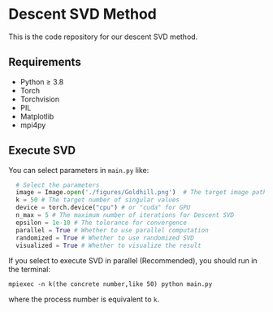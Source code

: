 # Descent SVD Method

This is the code repository for our descent SVD method. 



## Requirements

- Python $\geq$ 3.8
- Torch
- Torchvision
- PIL
- Matplotlib
- mpi4py



## Execute SVD

You can select parameters in `main.py`  like:

```python
  # Select the parameters
  image = Image.open('./figures/Goldhill.png')  # The target image path
  k = 50 # The target number of singular values
  device = torch.device("cpu") # or "cuda" for GPU
  n_max = 5 # The maximum number of iterations for Descent SVD
  epsilon = 1e-10 # The tolerance for convergence
  parallel = True # Whether to use parallel computation
  randomized = True # Whether to use randomized SVD
  visualized = True # Whether to visualize the result
```

If you select to execute SVD in parallel  (Recommended), you should run in the terminal:

```terminal
mpiexec -n k(the concrete number,like 50) python main.py
```

where the process number is equivalent to `k`.

